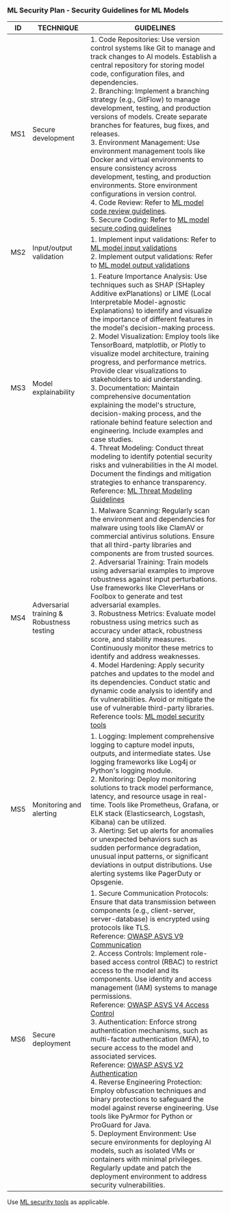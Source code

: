 ### ML Security Plan - Security Guidelines for ML Models

ID | TECHNIQUE | GUIDELINES
--- | --- | ---
MS1 | Secure development | 1. Code Repositories: Use version control systems like Git to manage and track changes to AI models. Establish a central repository for storing model code, configuration files, and dependencies. <br> 2. Branching: Implement a branching strategy (e.g., GitFlow) to manage development, testing, and production versions of models. Create separate branches for features, bug fixes, and releases. <br> 3. Environment Management: Use environment management tools like Docker and virtual environments to ensure consistency across development, testing, and production environments. Store environment configurations in version control. <br> 4. Code Review: Refer to [ML model code review guidelines](../../secure-coding/ml-security-code-review-guidelines.md). <br> 5. Secure Coding: Refer to [ML model secure coding guidelines](../../secure-coding/ml-secure-coding-guidelines.md)
MS2 | Input/output validation | 1. Implement input validations: Refer to [ML model input validations](../../secure-coding/ml-security-input-validations-models.md) <br> 2. Implement output validations: Refer to [ML model output validations](../../secure-coding/ml-security-output-validations-models.md)
MS3 | Model explainability | 1. Feature Importance Analysis: Use techniques such as SHAP (SHapley Additive exPlanations) or LIME (Local Interpretable Model-agnostic Explanations) to identify and visualize the importance of different features in the model's decision-making process. <br> 2. Model Visualization: Employ tools like TensorBoard, matplotlib, or Plotly to visualize model architecture, training progress, and performance metrics. Provide clear visualizations to stakeholders to aid understanding. <br> 3. Documentation: Maintain comprehensive documentation explaining the model's structure, decision-making process, and the rationale behind feature selection and engineering. Include examples and case studies. <br> 4. Threat Modeling: Conduct threat modeling to identify potential security risks and vulnerabilities in the AI model. Document the findings and mitigation strategies to enhance transparency. Reference: [ML Threat Modeling Guidelines](https://learn.microsoft.com/en-us/security/engineering/threat-modeling-aiml)
MS4 | Adversarial training & Robustness testing | 1. Malware Scanning: Regularly scan the environment and dependencies for malware using tools like ClamAV or commercial antivirus solutions. Ensure that all third-party libraries and components are from trusted sources. <br> 2. Adversarial Training: Train models using adversarial examples to improve robustness against input perturbations. Use frameworks like CleverHans or Foolbox to generate and test adversarial examples. <br> 3. Robustness Metrics: Evaluate model robustness using metrics such as accuracy under attack, robustness score, and stability measures. Continuously monitor these metrics to identify and address weaknesses. <br> 4. Model Hardening: Apply security patches and updates to the model and its dependencies. Conduct static and dynamic code analysis to identify and fix vulnerabilities. Avoid or mitigate the use of vulnerable third-party libraries. <br> Reference tools: [ML model security tools](../../tools/ml-security-tools.md)
MS5 | Monitoring and alerting | 1. Logging: Implement comprehensive logging to capture model inputs, outputs, and intermediate states. Use logging frameworks like Log4j or Python's logging module. <br> 2. Monitoring: Deploy monitoring solutions to track model performance, latency, and resource usage in real-time. Tools like Prometheus, Grafana, or ELK stack (Elasticsearch, Logstash, Kibana) can be utilized. <br> 3. Alerting: Set up alerts for anomalies or unexpected behaviors such as sudden performance degradation, unusual input patterns, or significant deviations in output distributions. Use alerting systems like PagerDuty or Opsgenie.
MS6 | Secure deployment | 1. Secure Communication Protocols: Ensure that data transmission between components (e.g., client-server, server-database) is encrypted using protocols like TLS. <br> Reference: [OWASP ASVS V9 Communication](https://github.com/OWASP/ASVS/blob/master/4.0/en/0x17-V9-Communications.md) <br> 2. Access Controls: Implement role-based access control (RBAC) to restrict access to the model and its components. Use identity and access management (IAM) systems to manage permissions. <br> Reference: [OWASP ASVS V4 Access Control](https://github.com/OWASP/ASVS/blob/master/4.0/en/0x12-V4-Access-Control.md) <br> 3. Authentication: Enforce strong authentication mechanisms, such as multi-factor authentication (MFA), to secure access to the model and associated services. <br> Reference: [OWASP ASVS V2 Authentication](https://github.com/OWASP/ASVS/blob/master/4.0/en/0x11-V2-Authentication.md) <br> 4. Reverse Engineering Protection: Employ obfuscation techniques and binary protections to safeguard the model against reverse engineering. Use tools like PyArmor for Python or ProGuard for Java. <br> 5. Deployment Environment: Use secure environments for deploying AI models, such as isolated VMs or containers with minimal privileges. Regularly update and patch the deployment environment to address security vulnerabilities.

Use [ML security tools](../../tools/ml-security-tools.md) as applicable.